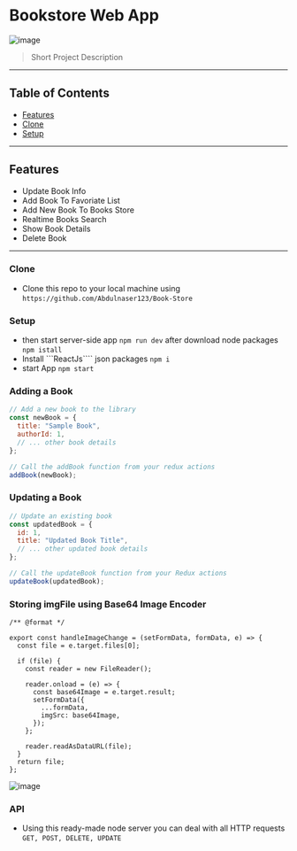 # Bookstore Web App

![image](https://github.com/Abdulnaser123/Book-Store/assets/108693961/8884e575-e3ec-4bcb-b97f-510865d21a45)

> Short Project Description


---

## Table of Contents

- [Features](#features)
- [Clone](#Clone)
- [Setup](#setup)

---

## Features

- Update Book Info
- Add Book To Favoriate List
- Add New Book To Books Store
- Realtime Books Search
- Show Book Details
- Delete Book

---


### Clone

- Clone this repo to your local machine using `https://github.com/Abdulnaser123/Book-Store`


### Setup

- then start server-side app `npm run dev` after download node packages `npm istall`
- Install ```ReactJs```` json packages `npm i`
- start App `npm start`


### Adding a Book

```javascript
// Add a new book to the library
const newBook = {
  title: "Sample Book",
  authorId: 1,
  // ... other book details
};

// Call the addBook function from your redux actions
addBook(newBook);
```
### Updating a Book
```javascript
// Update an existing book
const updatedBook = {
  id: 1,
  title: "Updated Book Title",
  // ... other updated book details
};

// Call the updateBook function from your Redux actions
updateBook(updatedBook);
```

### Storing imgFile using Base64 Image Encoder


```javascirpt
/** @format */

export const handleImageChange = (setFormData, formData, e) => {
  const file = e.target.files[0];

  if (file) {
    const reader = new FileReader();

    reader.onload = (e) => {
      const base64Image = e.target.result;
      setFormData({
        ...formData,
        imgSrc: base64Image,
      });
    };

    reader.readAsDataURL(file);
  }
  return file;
};
```
![image](https://github.com/Abdulnaser123/Book-Store/assets/108693961/4deb053b-74f6-426c-9e31-2a573d1493c5)



### API
- Using this ready-made node server you can deal with all HTTP requests `GET, POST, DELETE, UPDATE`


